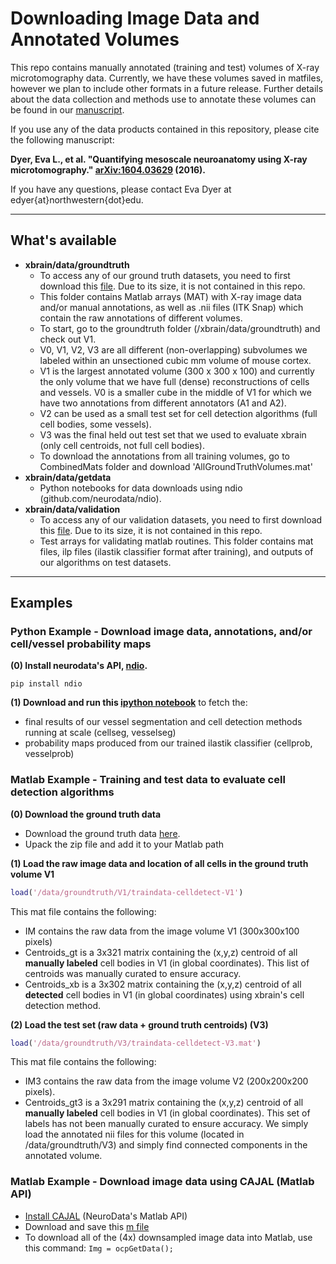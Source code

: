 # Downloading Image Data and Annotated Volumes #

This repo contains manually annotated (training and test) volumes of X-ray microtomography data. Currently, we have these volumes saved in matfiles, however we plan to include other formats in a future release. Further details about the data collection and methods use to annotate these volumes can be found in our [manuscript](http://arxiv.org/pdf/1604.03629).

If you use any of the data products contained in this repository, please cite the following manuscript:

__Dyer, Eva L., et al. "Quantifying mesoscale neuroanatomy using X-ray microtomography." [arXiv:1604.03629](http://arxiv.org/pdf/1604.03629) (2016).__

If you have any questions, please contact Eva Dyer at edyer{at}northwestern{dot}edu. 

***
## What's available ##

* __xbrain/data/groundtruth__
  - To access any of our ground truth datasets, you need to first download this [file](https://dl.dropboxusercontent.com/u/1260288/Data/Xbrain-GroundTruth-Data/validation.zip). Due to its size, it is not contained in this repo.
  - This folder contains Matlab arrays (MAT) with X-ray image data and/or manual annotations, as well as .nii files (ITK Snap) which contain the raw annotations of different volumes.
  - To start, go to the groundtruth folder (/xbrain/data/groundtruth) and check out V1.
  - V0, V1, V2, V3 are all different (non-overlapping) subvolumes we labeled within an unsectioned cubic mm volume of mouse cortex. 
  - V1 is the largest annotated volume (300 x 300 x 100) and currently the only volume that we have full (dense) reconstructions of cells and vessels. V0 is a smaller cube in the middle of V1 for which we have two annotations from different annotators (A1 and A2).
  - V2 can be used as a small test set for cell detection algorithms (full cell bodies, some vessels).
  - V3 was the final held out test set that we used to evaluate xbrain (only cell centroids, not full cell bodies).
  - To download the annotations from all training volumes, go to CombinedMats folder and download 'AllGroundTruthVolumes.mat'
* __xbrain/data/getdata__
  - Python notebooks for data downloads using ndio (github.com/neurodata/ndio).
* __xbrain/data/validation__
  - To access any of our validation datasets, you need to first download this [file](https://dl.dropboxusercontent.com/u/1260288/Data/Xbrain-GroundTruth-Data/validation.zip). Due to its size, it is not contained in this repo.
  - Test arrays for validating matlab routines. This folder contains mat files, ilp files (ilastik classifier format after training), and outputs of our algorithms on test datasets.
 
***
## Examples

### Python Example - Download image data, annotations, and/or cell/vessel probability maps
__(0) Install neurodata's API, [ndio](http://www.github.com/neurodata/ndio).__
```
pip install ndio
```
__(1) Download and run this [ipython notebook](http://github.com/neurodata/xbrain/blob/master/code/xbrain-python/xbrain_getdata.ipynb)__ to fetch the:
* final results of our vessel segmentation and cell detection methods running at scale (cellseg, vesselseg)
* probability maps produced from our trained ilastik classifier (cellprob, vesselprob)

### Matlab Example - Training and test data to evaluate cell detection algorithms
__(0) Download the ground truth data__
* Download the ground truth data [here](https://dl.dropboxusercontent.com/u/1260288/Data/Xbrain-GroundTruth-Data/groundtruth.zip).
* Upack the zip file and add it to your Matlab path 

__(1) Load the raw image data and location of all cells in the ground truth volume V1__
```matlab
load('/data/groundtruth/V1/traindata-celldetect-V1')
```
This mat file contains the following: 
* IM contains the raw data from the image volume V1 (300x300x100 pixels)
* Centroids_gt is a 3x321 matrix containing the (x,y,z) centroid of all __manually labeled__ cell bodies in V1 (in global coordinates). This list of centroids was manually curated to ensure accuracy. 
* Centroids_xb is a 3x302 matrix containing the (x,y,z) centroid of all __detected__ cell bodies in V1 (in global coordinates) using xbrain's cell detection method.

__(2) Load the test set (raw data + ground truth centroids) (V3)__
```matlab
load('/data/groundtruth/V3/traindata-celldetect-V3.mat')
```
This mat file contains the following:
* IM3 contains the raw data from the image volume V2 (200x200x200 pixels). 
* Centroids_gt3 is a 3x291 matrix containing the (x,y,z) centroid of all __manually labeled__ cell bodies in V1 (in global coordinates). This set of labels has not been manually curated to ensure accuracy. We simply load the annotated nii files for this volume (located in /data/groundtruth/V3) and simply find connected components in the annotated volume.

### Matlab Example - Download image data using CAJAL (Matlab API)
  - [Install CAJAL](http://github.com/neurodata/CAJAL) (NeuroData's Matlab API)
  - Download and save this [m file](https://github.com/neurodata/xbrain/blob/master/data/getdata/MatlabAPI/ocpGetData.m)
  - To download all of the (4x) downsampled image data into Matlab, use this command: `Img = ocpGetData();`
